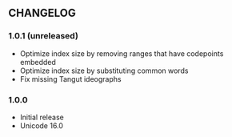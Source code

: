 ## CHANGELOG

### 1.0.1 (unreleased)

- Optimize index size by removing ranges that have codepoints embedded
- Optimize index size by substituting common words
- Fix missing Tangut ideographs

### 1.0.0

- Initial release
- Unicode 16.0
